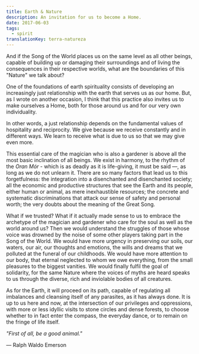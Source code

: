 ```yaml
---
title: Earth & Nature
description: An invitation for us to become a Home.
date: 2017-06-03
tags:
  - spirit
translationKey: terra-natureza
---
```


And if the Song of the World places us on the same level as all other beings, capable of building up or damaging their surroundings and of living the consequences in their respective worlds, what are the boundaries of this "Nature" we talk about?

One of the foundations of earth spirituality consists of developing an increasingly just relationship with the earth that serves us as our home. But, as I wrote on another occasion, I think that this practice also invites us to make ourselves a Home, both for those around us and for our very own individuality.

In other words, a just relationship depends on the fundamental values of hospitality and reciprocity. We give because we receive constantly and in different ways. We learn to receive what is due to us so that we may give even more.

This essential care of the magician who is also a gardener is above all the most basic inclination of all beings. We exist in harmony, to the rhythm of the *Oran Mór* - which is as deadly as it is life-giving, it must be said —, as long as we do not unlearn it. There are so many factors that lead us to this forgetfulness: the integration into a disenchanted and disenchanted society; all the economic and productive structures that see the Earth and its people, either human or animal, as mere inexhaustible resources; the concrete and systematic discriminations that attack our sense of safety and personal worth; the very doubts about the meaning of the Great Song.

What if we trusted? What if it actually made sense to us to embrace the archetype of the magician and gardener who care for the soul as well as the world around us? Then we would understand the struggles of those whose voice was drowned by the noise of some other players taking part in the Song of the World. We would have more urgency in preserving our soils, our waters, our air, our thoughts and emotions, the wills and dreams that we polluted at the funeral of our childhoods. We would have more attention to our body, that eternal neglected to whom we owe everything, from the small pleasures to the biggest vanities. We would finally fulfil the goal of solidarity, for the same Nature where the voices of myths are heard speaks to us through the diverse, rich and inviolable bodies of all creatures.

As for the Earth, it will proceed on its path, capable of regulating all imbalances and cleansing itself of any parasites, as it has always done. It is up to us here and now, at the intersection of our privileges and oppressions, with more or less idyllic visits to stone circles and dense forests, to choose whether to in fact enter the compass, the everyday dance, or to remain on the fringe of life itself.

*"First of all, be a good animal."*

— Ralph Waldo Emerson
